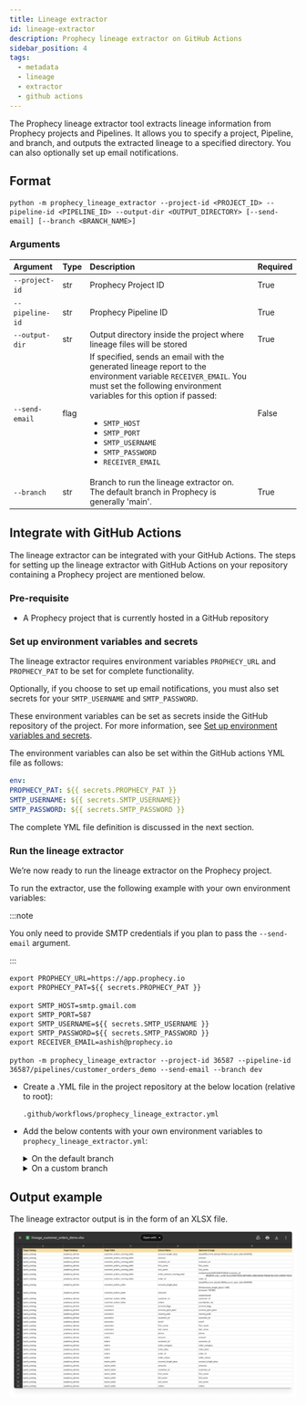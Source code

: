 ```yaml
---
title: Lineage extractor
id: lineage-extractor
description: Prophecy lineage extractor on GitHub Actions
sidebar_position: 4
tags:
  - metadata
  - lineage
  - extractor
  - github actions
---
```


The Prophecy lineage extractor tool extracts lineage information from Prophecy projects and Pipelines. It allows you to specify a project, Pipeline, and branch, and outputs the extracted lineage to a specified directory. You can also optionally set up email notifications.

## Format

```
python -m prophecy_lineage_extractor --project-id <PROJECT_ID> --pipeline-id <PIPELINE_ID> --output-dir <OUTPUT_DIRECTORY> [--send-email] [--branch <BRANCH_NAME>]
```

### Arguments

| Argument        | Type | Description                                                                                                                                                                                                                                                                                                                      | Required |
| :-------------- | :--- | :------------------------------------------------------------------------------------------------------------------------------------------------------------------------------------------------------------------------------------------------------------------------------------------------------------------------------- | :------- |
| `--project-id`  | str  | Prophecy Project ID                                                                                                                                                                                                                                                                                                              | True     |
| `--pipeline-id` | str  | Prophecy Pipeline ID                                                                                                                                                                                                                                                                                                             | True     |
| `--output-dir`  | str  | Output directory inside the project where lineage files will be stored                                                                                                                                                                                                                                                           | True     |
| `--send-email`  | flag | If specified, sends an email with the generated lineage report to the environment variable `RECEIVER_EMAIL`. You must set the following environment variables for this option if passed: <br /><br /> <ul><li>`SMTP_HOST`</li><li>`SMTP_PORT`</li><li>`SMTP_USERNAME`</li><li>`SMTP_PASSWORD`</li><li>`RECEIVER_EMAIL`</li></ul> | False    |
| `--branch`      | str  | Branch to run the lineage extractor on. <br /> The default branch in Prophecy is generally 'main'.                                                                                                                                                                                                                               | True     |

## Integrate with GitHub Actions

The lineage extractor can be integrated with your GitHub Actions. The steps for setting up the lineage extractor with GitHub Actions on your repository containing a Prophecy project are mentioned below.

### Pre-requisite

- A Prophecy project that is currently hosted in a GitHub repository

### Set up environment variables and secrets

The lineage extractor requires environment variables `PROPHECY_URL` and `PROPHECY_PAT` to be set for complete functionality.

Optionally, if you choose to set up email notifications, you must also set secrets for your `SMTP_USERNAME` and `SMTP_PASSWORD`.

These environment variables can be set as secrets inside the GitHub repository of the project. For more information, see [Set up environment variables and secrets](../../deployment/prophecy-build-tool/pbt-github-actions.md#set-up-environment-variables-and-secrets).

The environment variables can also be set within the GitHub actions YML file as follows:

```yaml
env:
PROPHECY_PAT: ${{ secrets.PROPHECY_PAT }}
SMTP_USERNAME: ${{ secrets.SMTP_USERNAME}}
SMTP_PASSWORD: ${{ secrets.SMTP_PASSWORD }}
```

The complete YML file definition is discussed in the next section.

### Run the lineage extractor

We’re now ready to run the lineage extractor on the Prophecy project.

To run the extractor, use the following example with your own environment variables:

:::note

You only need to provide SMTP credentials if you plan to pass the `--send-email` argument.

:::

```
export PROPHECY_URL=https://app.prophecy.io
export PROPHECY_PAT=${{ secrets.PROPHECY_PAT }}

export SMTP_HOST=smtp.gmail.com
export SMTP_PORT=587
export SMTP_USERNAME=${{ secrets.SMTP_USERNAME }}
export SMTP_PASSWORD=${{ secrets.SMTP_PASSWORD }}
export RECEIVER_EMAIL=ashish@prophecy.io

python -m prophecy_lineage_extractor --project-id 36587 --pipeline-id 36587/pipelines/customer_orders_demo --send-email --branch dev
```

- Create a .YML file in the project repository at the below location (relative to root):

  ```
  .github/workflows/prophecy_lineage_extractor.yml
  ```

- Add the below contents with your own environment variables to `prophecy_lineage_extractor.yml`:

  <details>
  <summary>On the default branch</summary>

  ```
  name: Run Prophecy Lineage extractor on main

  on:
    push:
      branches:
        - main  # Trigger on merge to the main branch
      paths:
        - 'datasets/**'
        - 'pipelines/**'
        - 'pbt_project.yml'
        - '.github/workflows/prophecy_lineage_extractor.yml'

  permissions:
    contents: write

  jobs:
    extract-and-mail-prophecy-lineage:
      runs-on: ubuntu-latest
      env:
        OUTPUT_DIR: "output"
      steps:
        - uses: actions/checkout@v3
        - name: Set up Python
          uses: actions/setup-python@v4
          with:
            python-version: '3.9'  # Adjust Python version as needed

        - name: Install Package from PyPI
          run: |
            pip install --no-cache-dir prophecy-lineage-extractor

        - name: Extract and Send Prophecy Lineage
          env:
            PROPHECY_URL: "https://app.prophecy.io"
            MONITOR_TIME_ENV: ${{ vars.MONITOR_TIME_ENV }}
            PROPHECY_PAT: ${{ secrets.PROPHECY_PAT }}
            SMTP_HOST: "smtp.gmail.com"
            SMTP_PORT: "587"
            SMTP_USERNAME: ${{ secrets.SMTP_USERNAME }}
            SMTP_PASSWORD: ${{ secrets.SMTP_PASSWORD }}
            RECEIVER_EMAIL: "ashish@prophecy.io"
          run: |
            python -m prophecy_lineage_extractor --project-id 36587 --pipeline-id 36587/pipelines/customer_orders_demo  --send-email --output-dir $OUTPUT_DIR

        - name: Commit file to output directory
          env:
             GIT_COMMIT: ${{ vars.GIT_COMMIT }} # whether to commit output file to github
          run: |
            # set this in secret to enable git commits
            echo "Output Directory: '$OUTPUT_DIR'"
            if [[ $GIT_COMMIT == "1" ]]; then
                git config --global user.name 'pateash'
                git config --global user.email 'ashishpatel0720@gmail.com'
                echo "Commiting enabled, adding output file"
                git add $OUTPUT_DIR/*
                echo "========================================"
                git commit -m "[Github Action: main]: Adding excel lineage report"
                echo "========================================"
                echo "Pushing Changes to git"
                git push
            else
                # simple version are created manually from code edits.
                echo "Commiting to git is not enabled"
            fi
  ```

  </details>

  <details>
  <summary> On a custom branch</summary>

  ```
  name: Run Prophecy Lineage extractor on dev

  on:
    push:
      branches:
        - dev  # Trigger on merge to the dev branch
      paths:
        - 'datasets/**'
        - 'pipelines/**'
        - 'pbt_project.yml'
        - '.github/workflows/prophecy_lineage_extractor_dev.yml'

  permissions:
    contents: write

  jobs:
    extract-and-mail-prophecy-lineage:
      runs-on: ubuntu-latest
      env:
        OUTPUT_DIR: "output_dev"
      steps:
        - uses: actions/checkout@v3
        - name: Set up Python
          uses: actions/setup-python@v4
          with:
            python-version: '3.9'  # Adjust Python version as needed

        - name: Install Package from PyPI
          run: |
            pip install --no-cache-dir prophecy-lineage-extractor

        - name: Extract and Send Prophecy Lineage
          env:
            PROPHECY_URL: "https://app.prophecy.io"
            MONITOR_TIME_ENV: ${{ vars.MONITOR_TIME_ENV }}
            PROPHECY_PAT: ${{ secrets.PROPHECY_PAT }}
            SMTP_HOST: "smtp.gmail.com"
            SMTP_PORT: "587"
            SMTP_USERNAME: ${{ secrets.SMTP_USERNAME }}
            SMTP_PASSWORD: ${{ secrets.SMTP_PASSWORD }}
            RECEIVER_EMAIL: "ashish@prophecy.io"
          run: |
            python -m prophecy_lineage_extractor --project-id 36587 --pipeline-id 36587/pipelines/customer_orders_demo  --send-email --output-dir $OUTPUT_DIR --branch dev

        - name: Commit file to output directory
          env:
             GIT_COMMIT: ${{ vars.GIT_COMMIT }}  # Reference the GitHub variable here
          run: |
            # set this in secret to enable git commits
            echo "output dir '$OUTPUT_DIR'"
            if [[ $GIT_COMMIT == "1" ]]; then
                git config --global user.name 'pateash'
                git config --global user.email 'ashishpatel0720@gmail.com'
                echo "Commiting enabled, adding output file"
                git add $OUTPUT_DIR/*
                echo "========================================"
                git commit -m "[Github Action: dev]: Adding excel lineage report"
                echo "========================================"
                echo "Pushing Changes to git"
                git push
            else
                # simple version are created manually from code edits.
                echo "Commiting to git is not enabled"
            fi
  ```

  </details>

## Output example

The lineage extractor output is in the form of an XLSX file.

![Lineage extractor output](./img/prophecy-lineage-report-for-pipeline.png)
